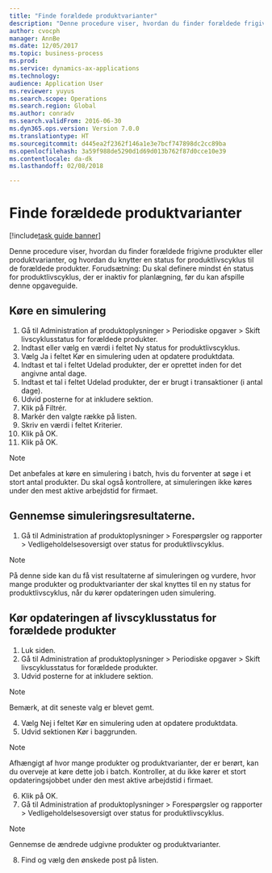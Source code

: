 ```yaml
--- 
title: "Finde forældede produktvarianter"
description: "Denne procedure viser, hvordan du finder forældede frigivne produkter eller produktvarianter, og hvordan du knytter en status for produktlivscyklus til de forældede produkter."
author: cvocph
manager: AnnBe
ms.date: 12/05/2017
ms.topic: business-process
ms.prod: 
ms.service: dynamics-ax-applications
ms.technology: 
audience: Application User
ms.reviewer: yuyus
ms.search.scope: Operations
ms.search.region: Global
ms.author: conradv
ms.search.validFrom: 2016-06-30
ms.dyn365.ops.version: Version 7.0.0
ms.translationtype: HT
ms.sourcegitcommit: d445ea2f2362f146a1e3e7bcf747898dc2cc89ba
ms.openlocfilehash: 3a59f988de5290d1d69d013b762f87d0cce10e39
ms.contentlocale: da-dk
ms.lasthandoff: 02/08/2018

---
```

# <a name="find-obsolete-product-variants"></a>Finde forældede produktvarianter 

[!include[task guide banner](../../includes/task-guide-banner.md)]

Denne procedure viser, hvordan du finder forældede frigivne produkter eller produktvarianter, og hvordan du knytter en status for produktlivscyklus til de forældede produkter. Forudsætning: Du skal definere mindst én status for produktlivscyklus, der er inaktiv for planlægning, før du kan afspille denne opgaveguide.


## <a name="run-a-simulation"></a>Køre en simulering
1. Gå til Administration af produktoplysninger > Periodiske opgaver > Skift livscyklusstatus for forældede produkter.
2. Indtast eller vælg en værdi i feltet Ny status for produktlivscyklus.
3. Vælg Ja i feltet Kør en simulering uden at opdatere produktdata.
4. Indtast et tal i feltet Udelad produkter, der er oprettet inden for det angivne antal dage.
5. Indtast et tal i feltet Udelad produkter, der er brugt i transaktioner (i antal dage).
6. Udvid posterne for at inkludere sektion.
7. Klik på Filtrér.
8. Markér den valgte række på listen.
9. Skriv en værdi i feltet Kriterier.
10. Klik på OK.
11. Klik på OK.

> [!NOTE]
> Det anbefales at køre en simulering i batch, hvis du forventer at søge i et stort antal produkter. Du skal også kontrollere, at simuleringen ikke køres under den mest aktive arbejdstid for firmaet.  

## <a name="review-the-simulation-results"></a>Gennemse simuleringsresultaterne.
1. Gå til Administration af produktoplysninger > Forespørgsler og rapporter > Vedligeholdelsesoversigt over status for produktlivscyklus.
   
> [!NOTE]
> På denne side kan du få vist resultaterne af simuleringen og vurdere, hvor mange produkter og produktvarianter der skal knyttes til en ny status for produktlivscyklus, når du kører opdateringen uden simulering.  

## <a name="run-the-update-of-the-product-lifecycle-state-for-obsolete-products"></a>Kør opdateringen af livscyklusstatus for forældede produkter
1. Luk siden.
2. Gå til Administration af produktoplysninger > Periodiske opgaver > Skift livscyklusstatus for forældede produkter.
3. Udvid posterne for at inkludere sektion.

> [!NOTE]
> Bemærk, at dit seneste valg er blevet gemt.  

4. Vælg Nej i feltet Kør en simulering uden at opdatere produktdata.
5. Udvid sektionen Kør i baggrunden.

> [!NOTE]
> Afhængigt af hvor mange produkter og produktvarianter, der er berørt, kan du overveje at køre dette job i batch. Kontroller, at du ikke kører et stort opdateringsjobbet under den mest aktive arbejdstid i firmaet.  

6. Klik på OK.
7. Gå til Administration af produktoplysninger > Forespørgsler og rapporter > Vedligeholdelsesoversigt over status for produktlivscyklus.

> [!NOTE]
> Gennemse de ændrede udgivne produkter og produktvarianter.  

8. Find og vælg den ønskede post på listen.


